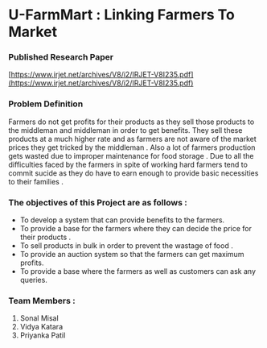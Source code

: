 # U-FarmMart : Linking Farmers To Market

### Published Research Paper

[https://www.irjet.net/archives/V8/i2/IRJET-V8I235.pdf](https://www.irjet.net/archives/V8/i2/IRJET-V8I235.pdf)

### Problem Definition 

Farmers do not get profits for their products as they sell those products to the middleman and middleman in order to get benefits. They sell these products at a much higher rate and as farmers are not aware of the market prices they get tricked by the middleman . Also a lot of farmers production gets wasted due to improper maintenance for food storage .  Due to all the difficulties faced by the farmers in spite of working hard farmers tend to commit sucide as they do have to earn enough to provide basic necessities to their families .

### The objectives of this Project are as follows :
* To develop a system that can provide benefits to the farmers.
* To provide a base for the farmers where they can decide the price for their products .
* To sell products in bulk in order to prevent the wastage of food .
* To provide an auction system so that the farmers can get maximum profits.
* To provide a base where the farmers as well as customers can ask any queries.

### Team Members :
1. Sonal Misal
2. Vidya Katara
3. Priyanka Patil
